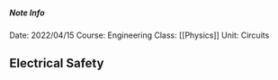 ##### Note Info
Date: 2022/04/15
Course: Engineering
Class: [[Physics]]
Unit: Circuits

## Electrical Safety
